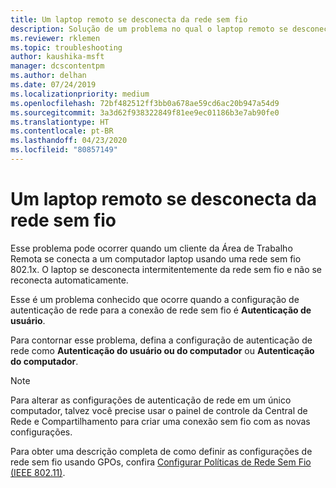 ```yaml
---
title: Um laptop remoto se desconecta da rede sem fio
description: Solução de um problema no qual o laptop remoto se desconecta da rede sem fio.
ms.reviewer: rklemen
ms.topic: troubleshooting
author: kaushika-msft
manager: dcscontentpm
ms.author: delhan
ms.date: 07/24/2019
ms.localizationpriority: medium
ms.openlocfilehash: 72bf482512ff3bb0a678ae59cd6ac20b947a54d9
ms.sourcegitcommit: 3a3d62f938322849f81ee9ec01186b3e7ab90fe0
ms.translationtype: HT
ms.contentlocale: pt-BR
ms.lasthandoff: 04/23/2020
ms.locfileid: "80857149"
---
```

# <a name="remote-laptop-disconnects-from-wireless-network"></a>Um laptop remoto se desconecta da rede sem fio

Esse problema pode ocorrer quando um cliente da Área de Trabalho Remota se conecta a um computador laptop usando uma rede sem fio 802.1x. O laptop se desconecta intermitentemente da rede sem fio e não se reconecta automaticamente.

Esse é um problema conhecido que ocorre quando a configuração de autenticação de rede para a conexão de rede sem fio é **Autenticação de usuário**.

Para contornar esse problema, defina a configuração de autenticação de rede como **Autenticação do usuário ou do computador** ou **Autenticação do computador**.

 > [!NOTE]  
> Para alterar as configurações de autenticação de rede em um único computador, talvez você precise usar o painel de controle da Central de Rede e Compartilhamento para criar uma conexão sem fio com as novas configurações.

Para obter uma descrição completa de como definir as configurações de rede sem fio usando GPOs, confira [Configurar Políticas de Rede Sem Fio (IEEE 802.11)](../../../networking/core-network-guide/cncg/wireless/e-wireless-access-deployment.md#bkmk_policies).
